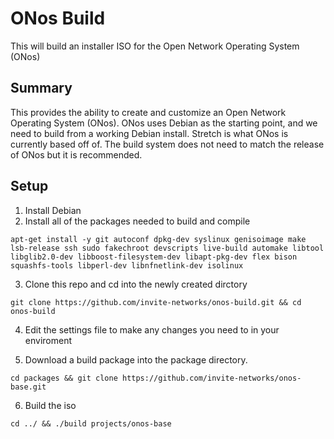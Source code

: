 # ONos Build 
This will build an installer ISO for the Open Network Operating System (ONos)

## Summary

This provides the ability to create and customize an Open Network Operating System (ONos).  ONos uses Debian as the starting point, and we need to build from a working Debian install.  Stretch is what ONos is currently based off of.  The build system does not need to match the release of ONos but it is recommended. 

## Setup

1. Install Debian
2. Install all of the packages needed to build and compile

```
apt-get install -y git autoconf dpkg-dev syslinux genisoimage make lsb-release ssh sudo fakechroot devscripts live-build automake libtool libglib2.0-dev libboost-filesystem-dev libapt-pkg-dev flex bison squashfs-tools libperl-dev libnfnetlink-dev isolinux
```

3. Clone this repo and cd into the newly created dirctory 

```
git clone https://github.com/invite-networks/onos-build.git && cd onos-build
```

4. Edit the settings file to make any changes you need to in your enviroment

5. Download a build package into the package directory.

```
cd packages && git clone https://github.com/invite-networks/onos-base.git
```

6. Build the iso

```
cd ../ && ./build projects/onos-base
```
